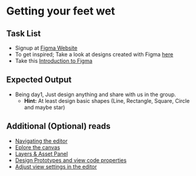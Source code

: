 # Getting your feet wet

## Task List
- Signup at [Figma Website](https://figma.com)
- To get inspired; Take a look at designs created with Figma [here](https://www.uplabs.com/posts/tool/figma)
- Take this [Introduction to Figma](https://trydesignlab.com/figma-101-course/introduction-to-figma/)

## Expected Output
- Being day1, Just design anything and share with us in the group.
  - **Hint:** At least design basic shapes (Line, Rectangle, Square, Circle and maybe star) 


## Additional (Optional) reads
- [Navigating the editor](https://help.figma.com/hc/en-us/articles/360041064174)
- [Eplore the canvas](https://help.figma.com/hc/en-us/articles/360041064814)
- [Layers & Asset Panel](https://help.figma.com/hc/en-us/articles/360039831974)
- [Design Prototypes and view code properties](https://help.figma.com/hc/en-us/articles/360039832014)
- [Adjust view settings in the editor](https://help.figma.com/hc/en-us/articles/360041065034)
